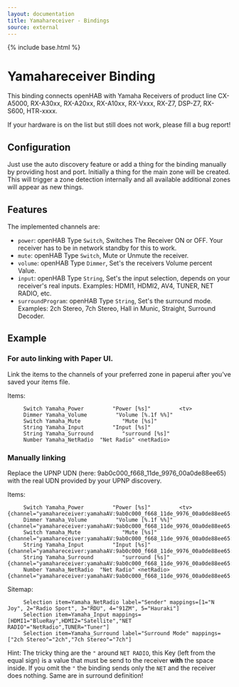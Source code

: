 ```yaml
---
layout: documentation
title: Yamahareceiver - Bindings
source: external
---
```

<!-- Attention authors: Do not edit directly. Please add your changes to the appropriate source repository -->

{% include base.html %}

# Yamahareceiver Binding

This binding connects openHAB with Yamaha Receivers of product line CX-A5000, RX-A30xx, RX-A20xx, RX-A10xx, RX-Vxxx, RX-Z7, DSP-Z7, RX-S600, HTR-xxxx.

If your hardware is on the list but still does not work, please fill a bug report!

## Configuration

Just use the auto discovery feature or add a thing for the binding manually
by providing host and port.
Initially a thing for the main zone will be created. This will trigger a zone
detection internally and all available additional zones will appear as new things.

## Features

The implemented channels are:

* `power`: openHAB Type `Switch`, Switches The Receiver ON or OFF. Your receiver has to be in network standby for this to work.
* `mute`: openHAB Type `Switch`, Mute or Unmute the receiver.
* `volume`: openHAB Type `Dimmer`, Set's the receivers Volume percent Value.
* `input`: openHAB Type `String`, Set's the input selection, depends on your receiver's real inputs. Examples: HDMI1, HDMI2, AV4, TUNER, NET RADIO, etc.
* `surroundProgram`: openHAB Type `String`, Set's the surround mode. Examples: 2ch Stereo, 7ch Stereo, Hall in Munic, Straight, Surround Decoder.
 
## Example

### For auto linking with Paper UI. 

Link the items to the channels of your preferred zone in paperui after you've saved your items file.
     
Items:

```
     Switch Yamaha_Power         "Power [%s]"         <tv> 
     Dimmer Yamaha_Volume         "Volume [%.1f %%]"       
     Switch Yamaha_Mute             "Mute [%s]"            
     String Yamaha_Input         "Input [%s]"              
     String Yamaha_Surround         "surround [%s]"        
     Number Yamaha_NetRadio  "Net Radio" <netRadio> 
```
	 
### Manually linking

Replace the UPNP UDN (here: 9ab0c000_f668_11de_9976_00a0de88ee65) with the real UDN provided by your UPNP discovery.
	 
Items:

```
     Switch Yamaha_Power         "Power [%s]"         <tv> {channel="yamahareceiver:yamahaAV:9ab0c000_f668_11de_9976_00a0de88ee65:MAIN_ZONE:power"}
     Dimmer Yamaha_Volume         "Volume [%.1f %%]"       {channel="yamahareceiver:yamahaAV:9ab0c000_f668_11de_9976_00a0de88ee65:MAIN_ZONE:volume"}
     Switch Yamaha_Mute             "Mute [%s]"            {channel="yamahareceiver:yamahaAV:9ab0c000_f668_11de_9976_00a0de88ee65:MAIN_ZONE:mute"}
     String Yamaha_Input         "Input [%s]"              {channel="yamahareceiver:yamahaAV:9ab0c000_f668_11de_9976_00a0de88ee65:MAIN_ZONE:input"}
     String Yamaha_Surround         "surround [%s]"        {channel="yamahareceiver:yamahaAV:9ab0c000_f668_11de_9976_00a0de88ee65:MAIN_ZONE:surroundProgram"}
     Number Yamaha_NetRadio  "Net Radio" <netRadio>        {channel="yamahareceiver:yamahaAV:9ab0c000_f668_11de_9976_00a0de88ee65:MAIN_ZONE:netradiotune"}
```
 
Sitemap:

```
     Selection item=Yamaha_NetRadio label="Sender" mappings=[1="N Joy", 2="Radio Sport", 3="RDU", 4="91ZM", 5="Hauraki"]
     Selection item=Yamaha_Input mappings=[HDMI1="BlueRay",HDMI2="Satellite","NET RADIO"="NetRadio",TUNER="Tuner"]
     Selection item=Yamaha_Surround label="Surround Mode" mappings=["2ch Stereo"="2ch","7ch Stereo"="7ch"]
```
	 
Hint: The tricky thing are the `"` around `NET RADIO`, this Key (left from the equal sign) is a value that must be send to the receiver **with** the space inside. If you omit the `"` the binding sends only the `NET` and the receiver does nothing. Same are in surround definition!
